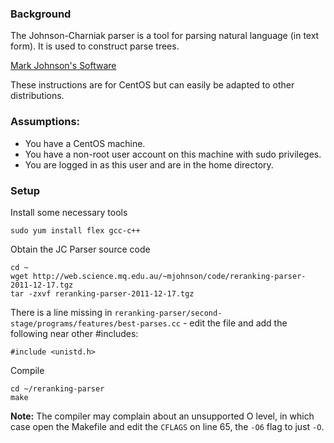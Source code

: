 ### Background

The Johnson-Charniak parser is a tool for parsing natural language (in text form). It is used to construct parse trees.

[Mark Johnson's Software](http://web.science.mq.edu.au/~mjohnson/Software.htm) 

These instructions are for CentOS but can easily be adapted to other distributions.

### Assumptions:
* You have a CentOS machine. 
* You have a non-root user account on this machine with sudo privileges. 
* You are logged in as this user and are in the home directory.

### Setup
Install some necessary tools
 
    sudo yum install flex gcc-c++

Obtain the JC Parser source code

    cd ~
    wget http://web.science.mq.edu.au/~mjohnson/code/reranking-parser-2011-12-17.tgz
    tar -zxvf reranking-parser-2011-12-17.tgz

There is a line missing in `reranking-parser/second-stage/programs/features/best-parses.cc` - edit the file and add the following near other #includes:

    #include <unistd.h>

Compile

    cd ~/reranking-parser
    make
    
<b>Note:</b> The compiler may complain about an unsupported O level, in which case open the Makefile and edit the `CFLAGS` on line 65, the `-O6` flag to just `-O`.    
